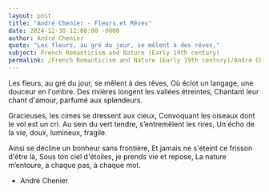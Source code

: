 ```yaml
---
layout: post
title: "André Chenier - Fleurs et Rêves"
date: 2024-12-30 12:00:00 -0000
author: André Chenier
quote: "Les fleurs, au gré du jour, se mêlent à des rêves,"
subject: French Romanticism and Nature (Early 19th century)
permalink: /French Romanticism and Nature (Early 19th century)/André Chenier/André Chenier - Fleurs et Rêves
---
```


Les fleurs, au gré du jour, se mêlent à des rêves,
Où éclot un langage, une douceur en l'ombre.
Des rivières longent les vallées étreintes,
Chantant leur chant d'amour, parfumé aux splendeurs.

Gracieuses, les cimes se dressent aux cieux,
Convoquant les oiseaux dont le vol est un cri.
Au sein du vert tendre, s’entremêlent les rires,
Un écho de la vie, doux, lumineux, fragile.

Ainsi se décline un bonheur sans frontière,
Et jamais ne s'éteint ce frisson d'être là,
Sous ton ciel d'étoiles, je prends vie et repose,
La nature m’entoure, à chaque pas, à chaque mot.


- André Chenier
